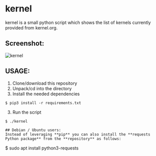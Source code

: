 # kernel

kernel is a small python script which shows the list of kernels currently provided from kernel.org.

## Screenshot:
![kernel](https://user-images.githubusercontent.com/37046652/201480675-e2cae118-1f3a-4d99-9a98-b658c528f11d.png)


## USAGE:
1. Clone/download this repository
2. Unpack/cd into the directory
3. Install the needed dependencies
```
$ pip3 install -r requirements.txt
```
3. Run the script
```
$ ./kernel

## Debian / Ubuntu users:
Instead of leveraging **pip** you can also install the **requests Python package** from the **repository** as follows:
```
$ sudo apt install python3-requests
```
